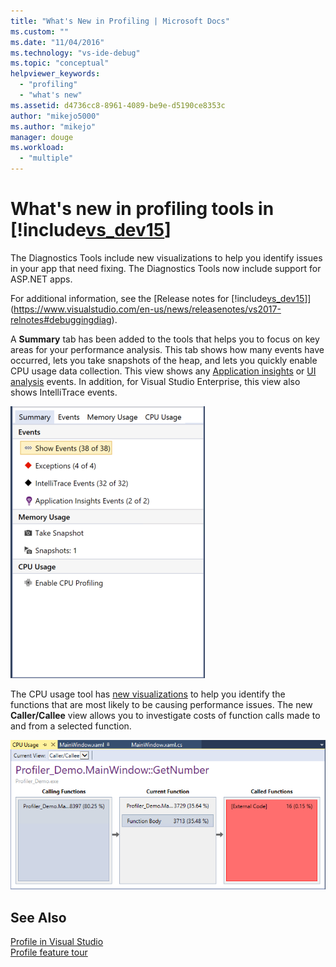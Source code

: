 ```yaml
---
title: "What's New in Profiling | Microsoft Docs"
ms.custom: ""
ms.date: "11/04/2016"
ms.technology: "vs-ide-debug"
ms.topic: "conceptual"
helpviewer_keywords: 
  - "profiling"
  - "what's new"
ms.assetid: d4736cc8-8961-4089-be9e-d5190ce8353c
author: "mikejo5000"
ms.author: "mikejo"
manager: douge
ms.workload: 
  - "multiple"
---
```

# What's new in profiling tools in [!include[vs_dev15](../misc/includes/vs_dev15_md.md)]
The Diagnostics Tools include new visualizations to help you identify issues in your app that need fixing. The Diagnostics Tools now include support for ASP.NET apps.

For additional information, see the [Release notes for [!include[vs_dev15](../misc/includes/vs_dev15_md.md)]](https://www.visualstudio.com/en-us/news/releasenotes/vs2017-relnotes#debuggingdiag).

A **Summary** tab has been added to the tools that helps you to focus on key areas for your performance analysis. This tab shows how many events have occurred, lets you take snapshots of the heap, and lets you quickly enable CPU usage data collection. This view shows any [Application insights](https://azure.microsoft.com/en-us/documentation/articles/app-insights-visual-studio/) or [UI analysis](https://www.visualstudio.com/en-us/news/releasenotes/vs2017-relnotes#UIAnalysis) events. In addition, for Visual Studio Enterprise, this view also shows IntelliTrace events.

![Diagnostics Tools Summary tab](../profiling/media/DiagToolsSummaryTab-2.png "DiagToolsSummaryTab")

The CPU usage tool has [new visualizations](../profiling/Beginners-Guide-to-Performance-Profiling.md) to help you identify the functions that are most likely to be causing performance issues. The new **Caller/Callee** view allows you to investigate costs of function calls made to and from a selected function.

![Diagnostics Tools caller callee view](../profiling/media/DiagToolsCallerCallee.png "DiagToolsCallerCallee")
  
## See Also  
 [Profile in Visual Studio](../profiling/index.md)  
 [Profile feature tour](../profiling/profiling-feature-tour.md)